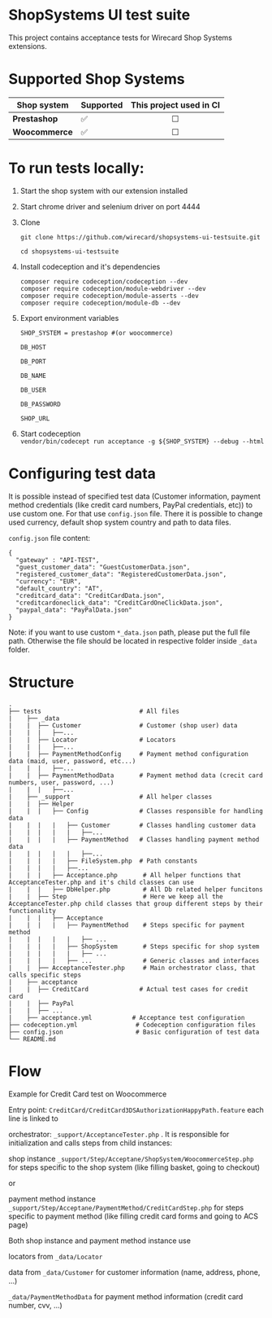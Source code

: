 # **ShopSystems UI test suite**

This project contains acceptance tests for Wirecard Shop Systems extensions. 

Supported Shop Systems
========

|  Shop system | Supported | This project used in CI |   
|---|---|:---:|
| **Prestashop** | &#9989; | &#9744; |   
| **Woocommerce** | &#9989; | &#9744; |


To run tests locally:
========

1. Start the shop system with our extension installed
2. Start chrome driver and selenium driver on port 4444
3. Clone 
    ```
    git clone https://github.com/wirecard/shopsystems-ui-testsuite.git
    
    cd shopsystems-ui-testsuite

4. Install codeception and it's dependencies 
    ```
    composer require codeception/codeception --dev 
    composer require codeception/module-webdriver --dev
    composer require codeception/module-asserts --dev
    composer require codeception/module-db --dev 

5. Export environment variables
    
    `SHOP_SYSTEM = prestashop #(or woocommerce)`
        
     `DB_HOST`
        
     `DB_PORT`
        
     `DB_NAME`
     
     `DB_USER`
             
     `DB_PASSWORD`
        
     `SHOP_URL`           

6. Start codeception   
    `vendor/bin/codecept run acceptance -g ${SHOP_SYSTEM} --debug --html`

Configuring test data
=====
It is possible instead of specified test data (Customer information, payment method credentials (like credit card numbers, PayPal credentials, etc)) to use custom one.
For that use `config.json` file. There it is possible to change used currency, default shop system country and path to data files.

`config.json` file content:
`````
{
  "gateway" : "API-TEST",
  "guest_customer_data": "GuestCustomerData.json",
  "registered_customer_data": "RegisteredCustomerData.json",
  "currency": "EUR",
  "default_country": "AT",
  "creditcard_data": "CreditCardData.json",
  "creditcardoneclick_data": "CreditCardOneClickData.json",
  "paypal_data": "PayPalData.json"
}
`````
Note: if you want to use custom `*_data.json` path, please put the full file path. Otherwise the file should be located in respective folder inside `_data` folder.


Structure
=====


    .
    ├── tests                           # All files
    |    ├── _data       
    |    |  ├── Customer                # Customer (shop user) data
    |    |  |   ├──...      
    |    |  ├── Locator                 # Locators     
    |    |  |   ├──...       
    |    |  ├── PaymentMethodConfig     # Payment method configuration data (maid, user, password, etc...) 
    |    |  |   ├──... 
    |    |  ├── PaymentMethodData       # Payment method data (crecit card numbers, user, password, ...)
    |    |  |   ├──... 
    |    ├── _support                   # All helper classes 
    |    |  ├── Helper                  
    |    |  |   ├── Config              # Classes responsible for handling data
    |    |  |   |   ├── Customer        # Classes handling customer data
    |    |  |   |   |   ├──...   
    |    |  |   |   ├── PaymentMethod   # Classes handling payment method data
    |    |  |   |   |   ├──...
    |    |  |   |   ├── FileSystem.php  # Path constants
    |    |  |   |   ├──... 
    |    |  |   ├── Acceptance.php       # All helper functions that AcceptanceTester.php and it's child classes can use
    |    |  |   ├── DbHelper.php         # All Db related helper funcitons
    |    |  ├── Step                     # Here we keep all the AcceptanceTester.php child classes that group different steps by their functionality
    |    |  |   ├── Acceptance           
    |    |  |   |   ├── PaymentMethod    # Steps specific for payment method       
    |    |  |   |   |   ├── ...           
    |    |  |   |   ├── ShopSystem       # Steps specific for shop system       
    |    |  |   |   |   ├── ...         
    |    |  |   |   ├── ...              # Generic classes and interfaces
    |    |  ├── AcceptanceTester.php     # Main orchestrator class, that calls specific steps
    |    ├── acceptance  
    |    |  ├── CreditCard              # Actual test cases for credit card
    |    |  ├── PayPal
    |    |  ├── ...  
    |    ├── acceptance.yml           # Acceptance test configuration         
    ├── codeception.yml                # Codeception configuration files
    ├── config.json                    # Basic configuration of test data
    └── README.md

Flow
=====
Example for Credit Card test on Woocommerce

Entry point: `CreditCard/CreditCard3DSAuthorizationHappyPath.feature`  each line is linked to 

orchestrator: `_support/AcceptanceTester.php`  . It is responsible for initialization 
and calls steps from child instances: 

shop instance `_support/Step/Acceptane/ShopSystem/WoocommerceStep.php` for steps specific to the shop system (like filling basket, going to checkout)

or 

payment method instance `_support/Step/Acceptane/PaymentMethod/CreditCardStep.php` for steps specific to payment method (like filling credit card forms and going to ACS page)


Both shop instance and payment method instance use 

locators from `_data/Locator`

data from `_data/Customer` for customer information (name, address, phone, ...)

`_data/PaymentMethodData`  for payment method information (credit card number, cvv, ...)
